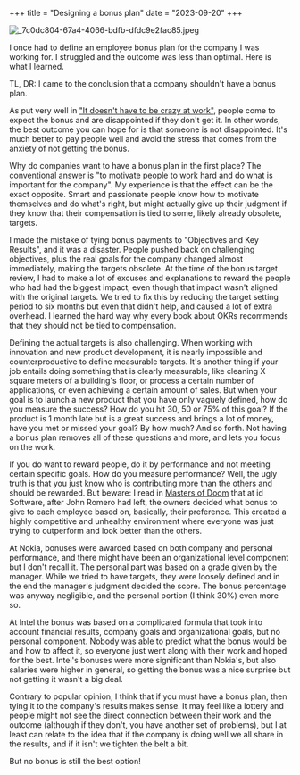 +++
title = "Designing a bonus plan"
date = "2023-09-20"
+++

![_7c0dc804-67a4-4066-bdfb-dfdc9e2fac85.jpeg](https://res.craft.do/user/full/58e85b69-1aa6-c3c8-74ac-daf2b8beae9a/doc/4fab83cd-1510-479b-b0d8-08e82273822d/49E2EC9A-4C21-4935-80E3-DDA28C58AD78_2/1IC0nLyMvqnaU0CGlF3BwQapfLbrBzVbYw1x6yyFkaQz/_7c0dc804-67a4-4066-bdfb-dfdc9e2fac85.jpeg)
 
I once had to define an employee bonus plan for the company I was working for. I struggled and the outcome was less than optimal. Here is what I learned.

TL, DR: I came to the conclusion that a company shouldn't have a bonus plan. 

As put very well in ["It doesn't have to be crazy at work"](https://www.balenet.com/posts/it-doesnt-have-to-be-crazy-at-work/), people come to expect the bonus and are disappointed if they don't get it. In other words, the best outcome you can hope for is that someone is not disappointed. It's much better to pay people well and avoid the stress that comes from the anxiety of not getting the bonus.

Why do companies want to have a bonus plan in the first place? The conventional answer is "to motivate people to work hard and do what is important for the company".  My experience is that the effect can be the exact opposite. Smart and passionate people know how to motivate themselves and do what's right, but might actually give up their judgment if they know that their compensation is tied to some, likely already obsolete, targets.

I made the mistake of tying bonus payments to "Objectives and Key Results", and it was a disaster. People pushed back on challenging objectives, plus the real goals for the company changed almost immediately, making the targets obsolete. At the time of the bonus target review, I had to make a lot of excuses and explanations to reward the people who had had the biggest impact, even though that impact wasn't aligned with the original targets. We tried to fix this by reducing the target setting period to six months but even that didn't help, and caused a lot of extra overhead. I learned the hard way why every book about OKRs recommends that they should not be tied to compensation.

Defining the actual targets is also challenging. When working with innovation and new product development, it is nearly impossible and counterproductive to define measurable targets. It's another thing if your job entails doing something that is clearly measurable, like cleaning X square meters of a building's floor, or process a certain number of applications, or even achieving a certain amount of sales. But when your goal is to launch a new product that you have only vaguely defined, how do you measure the success? How do you hit 30, 50 or 75% of this goal? If the product is 1 month late but is a great success and brings a lot of money, have you met or missed your goal? By how much? And so forth. Not having a bonus plan removes all of these questions and more, and lets you focus on the work.

If you do want to reward people, do it by performance and not meeting certain specific goals. How do you measure performance? Well, the ugly truth is that you just know who is contributing more than the others and should be rewarded. But beware: I read in [Masters of Doom](https://en.wikipedia.org/wiki/Masters_of_Doom) that at id Software, after John Romero had left, the owners decided what bonus to give to each employee based on, basically, their preference. This created a highly competitive and unhealthy environment where everyone was just trying to outperform and look better than the others.

At Nokia, bonuses were awarded based on both company and personal performance, and there might have been an organizational level component but I don't recall it. The personal part was based on a grade given by the manager. While we tried to have targets, they were loosely defined and in the end the manager's judgment decided the score. The bonus percentage was anyway negligible, and the personal portion (I think 30%) even more so.

At Intel the bonus was based on a complicated formula that took into account financial results, company goals and organizational goals, but no personal component. Nobody was able to predict what the bonus would be and how to affect it, so everyone just went along with their work and hoped for the best. Intel's bonuses were more significant than Nokia's, but also salaries were higher in general, so getting the bonus was a nice surprise but not getting it wasn't a big deal.

Contrary to popular opinion, I think that if you must have a bonus plan, then tying it to the company's results makes sense. It may feel like a lottery and people might not see the direct connection between their work and the outcome (although if they don't, you have another set of problems), but I at least can relate to the idea that if the company is doing well we all share in the results, and if it isn't we tighten the belt a bit.

But no bonus is still the best option!